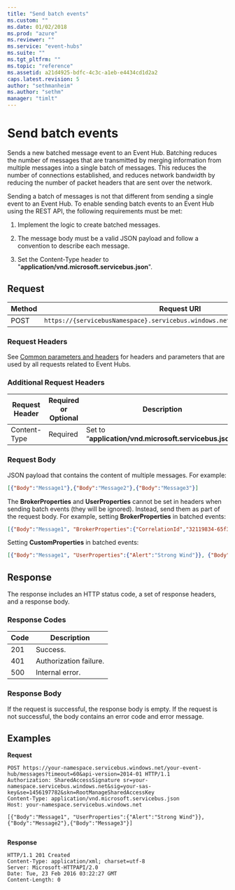 ```yaml
---
title: "Send batch events"
ms.custom: ""
ms.date: 01/02/2018
ms.prod: "azure"
ms.reviewer: ""
ms.service: "event-hubs"
ms.suite: ""
ms.tgt_pltfrm: ""
ms.topic: "reference"
ms.assetid: a21d4925-bdfc-4c3c-a1eb-e4434cd1d2a2
caps.latest.revision: 5
author: "sethmanheim"
ms.author: "sethm"
manager: "timlt"
---
```

# Send batch events
Sends a new batched message event to an Event Hub. Batching reduces the number of messages that are transmitted by merging information from multiple messages into a single batch of messages. This reduces the number of connections established, and reduces network bandwidth by reducing the number of packet headers that are sent over the network.  
  
 Sending a batch of messages is not that different from sending a single event to an Event Hub. To enable sending batch events to an Event Hub using the REST API, the following requirements must be met:  
  
1.  Implement the logic to create batched messages.  
  
2.  The message body must be a valid JSON payload and follow a convention to describe each message.  
  
3.  Set the Content-Type header to "**application/vnd.microsoft.servicebus.json**".  
  
## Request  
  
|Method|Request URI|  
|------------|-----------------|  
|POST|`https://{servicebusNamespace}.servicebus.windows.net/{eventHubPath}/messages`|  
  
### Request Headers  
 See [Common parameters and headers](event-hubs-runtime-rest.md#bk_common) for headers and parameters that are used by all requests related to Event Hubs.  
  
### Additional Request Headers  
  
|Request Header|Required or Optional|Description|  
|--------------------|--------------------------|-----------------|  
|Content-Type|Required|Set to “**application/vnd.microsoft.servicebus.json**”.|  
  
### Request Body  
 JSON payload that contains the content of multiple messages. For example:  
  
```json  
[{"Body":"Message1"},{"Body":"Message2"},{"Body":"Message3"}]  
```  
  
 The **BrokerProperties** and **UserProperties** cannot be set in headers when sending batch events (they will be ignored). Instead, send them as part of the request body. For example, setting **BrokerProperties** in batched events:  
  
```json  
[{"Body":"Message1", "BrokerProperties":{"CorrelationId","32119834-65f3-48c1-b366-619df2e4c400"}},{"Body":"Message2"},{"Body":"Message3"}]  
```  
  
 Setting **CustomProperties** in batched events:  
  
```json  
[{"Body":"Message1", "UserProperties":{"Alert":"Strong Wind"}}, {"Body":"Message2"}, {"Body":"Message3"}]  
```  
  
## Response  
 The response includes an HTTP status code, a set of response headers, and a response body.  
  
### Response Codes  
  
|Code|Description|  
|----------|-----------------|  
|201|Success.|  
|401|Authorization failure.|  
|500|Internal error.|  
  
### Response Body  
 If the request is successful, the response body is empty. If the request is not successful, the body contains an error code and error message.  
  
## Examples  
 **Request**  
  
```  
POST https://your-namespace.servicebus.windows.net/your-event-hub/messages?timeout=60&api-version=2014-01 HTTP/1.1  
Authorization: SharedAccessSignature sr=your-namespace.servicebus.windows.net&sig=your-sas-key&se=1456197782&skn=RootManageSharedAccessKey  
Content-Type: application/vnd.microsoft.servicebus.json  
Host: your-namespace.servicebus.windows.net  
  
[{"Body":"Message1", "UserProperties":{"Alert":"Strong Wind"}},{"Body":"Message2"},{"Body":"Message3"}]  
  
```  
  
 **Response**  
  
```  
HTTP/1.1 201 Created  
Content-Type: application/xml; charset=utf-8  
Server: Microsoft-HTTPAPI/2.0  
Date: Tue, 23 Feb 2016 03:22:27 GMT  
Content-Length: 0  
  
```